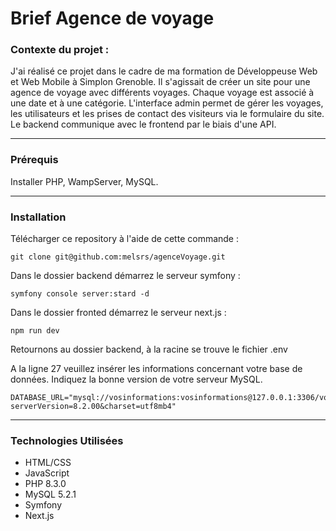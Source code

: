 # Brief Agence de voyage 

### Contexte du projet :
J'ai réalisé ce projet dans le cadre de ma formation de Développeuse Web et Web Mobile à Simplon Grenoble. Il s'agissait de créer un site pour une agence de voyage avec différents voyages. Chaque voyage est associé à une date et à une catégorie. L'interface admin permet de gérer les voyages, les utilisateurs et les prises de contact des visiteurs via le formulaire du site. Le backend communique avec le frontend par le biais d'une API. 

---

### Prérequis

Installer PHP, WampServer, MySQL.

---

### Installation
Télécharger ce repository à l'aide de cette commande : 

    git clone git@github.com:melsrs/agenceVoyage.git

Dans le dossier backend démarrez le serveur symfony :

    symfony console server:stard -d 

Dans le dossier fronted démarrez le serveur next.js : 

    npm run dev 

Retournons au dossier backend, à la racine se trouve le fichier .env

A la ligne 27 veuillez insérer les informations concernant votre base de données. Indiquez la bonne version de votre serveur MySQL.

    DATABASE_URL="mysql://vosinformations:vosinformations@127.0.0.1:3306/vosinformations?serverVersion=8.2.00&charset=utf8mb4"

---

### Technologies Utilisées
- HTML/CSS
- JavaScript
- PHP 8.3.0
- MySQL 5.2.1
- Symfony
- Next.js


